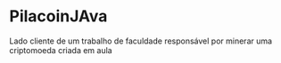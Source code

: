 # PilacoinJAva
 Lado cliente de um trabalho de faculdade responsável por minerar uma criptomoeda criada em aula
